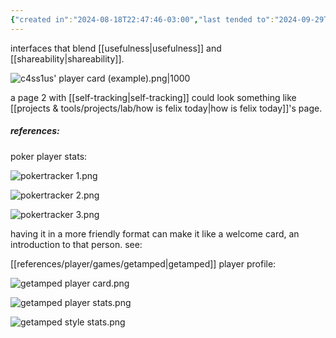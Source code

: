 ```yaml
---
{"created in":"2024-08-18T22:47:46-03:00","last tended to":"2024-09-29T14:28:55-03:00","tags":["experiment","player","interfacedesign","quantifiedself","🌿"],"notestage":["🌿"],"dg-publish":true,"permalink":"/experiments/c4ss1us-player-card/","dgPassFrontmatter":true,"created":"2024-08-18T22:47:46.501-03:00","updated":"2024-09-29T14:29:50.730-03:00"}
---
```


interfaces that blend [[usefulness\|usefulness]] and [[shareability\|shareability]].

![c4ss1us' player card (example).png|1000](/img/user/assets/c4ss1us'%20player%20card%20(example).png)

a page 2 with [[self-tracking\|self-tracking]] could look something like [[projects & tools/projects/lab/how is felix today\|how is felix today]]'s page.
##### references:

poker player stats:

![pokertracker 1.png](/img/user/assets/pokertracker%201.png)

![pokertracker 2.png](/img/user/assets/pokertracker%202.png)

![pokertracker 3.png](/img/user/assets/pokertracker%203.png)

having it in a more friendly format can make it like a welcome card, an introduction to that person. see:

[[references/player/games/getamped\|getamped]] player profile:

![getamped player card.png](/img/user/assets/getamped%20player%20card.png)

![getamped player stats.png](/img/user/assets/getamped%20player%20stats.png)

![getamped style stats.png](/img/user/assets/getamped%20style%20stats.png)